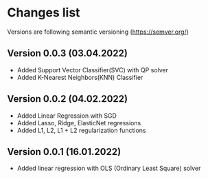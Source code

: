 # Changes list

Versions are following semantic versioning (https://semver.org/) 

## Version 0.0.3 (03.04.2022)

- Added Support Vector Classifier(SVC) with QP solver
- Added K-Nearest Neighbors(KNN) Classifier

## Version 0.0.2 (04.02.2022)

- Added Linear Regression with SGD
- Added Lasso, Ridge, ElasticNet regressions
- Added L1, L2, L1 + L2 regularization functions

## Version 0.0.1 (16.01.2022)

- Added linear regression with OLS (Ordinary Least Square) solver